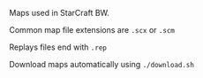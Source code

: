 Maps used in StarCraft BW.

Common map file extensions are `.scx` or `.scm`

Replays files end with `.rep`

Download maps automatically using `./download.sh`
